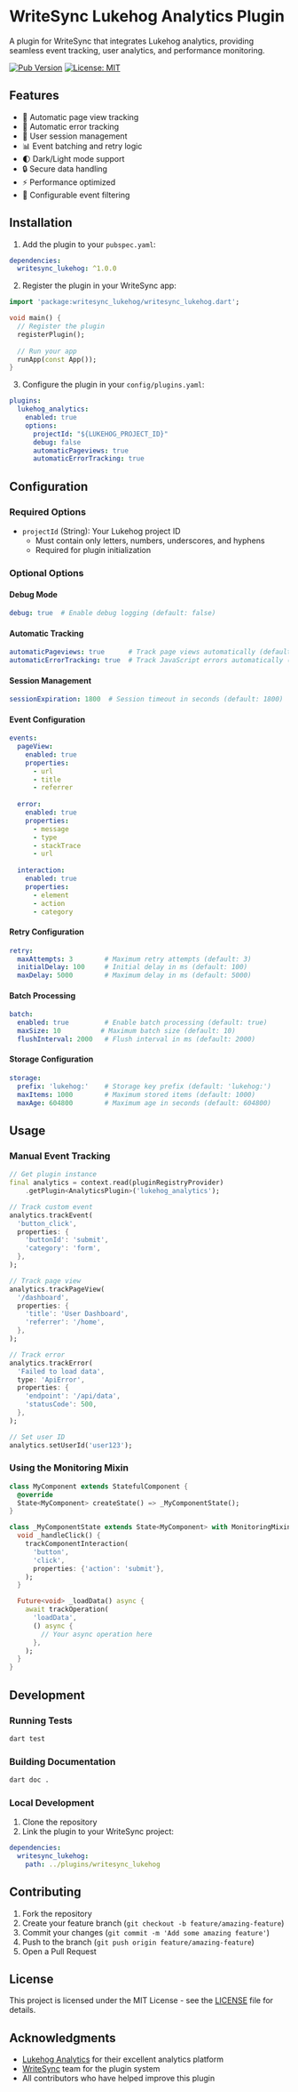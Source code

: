 # WriteSync Lukehog Analytics Plugin

A plugin for WriteSync that integrates Lukehog analytics, providing seamless event tracking, user analytics, and performance monitoring.

[![Pub Version](https://img.shields.io/pub/v/writesync_lukehog.svg)](https://pub.dev/packages/writesync_lukehog)
[![License: MIT](https://img.shields.io/badge/License-MIT-blue.svg)](LICENSE)

## Features

- 🔄 Automatic page view tracking
- 🐛 Automatic error tracking
- 👤 User session management
- 📊 Event batching and retry logic
- 🌓 Dark/Light mode support
- 🔒 Secure data handling
- ⚡ Performance optimized
- 🎯 Configurable event filtering

## Installation

1. Add the plugin to your `pubspec.yaml`:
```yaml
dependencies:
  writesync_lukehog: ^1.0.0
```

2. Register the plugin in your WriteSync app:
```dart
import 'package:writesync_lukehog/writesync_lukehog.dart';

void main() {
  // Register the plugin
  registerPlugin();
  
  // Run your app
  runApp(const App());
}
```

3. Configure the plugin in your `config/plugins.yaml`:
```yaml
plugins:
  lukehog_analytics:
    enabled: true
    options:
      projectId: "${LUKEHOG_PROJECT_ID}"
      debug: false
      automaticPageviews: true
      automaticErrorTracking: true
```

## Configuration

### Required Options

- `projectId` (String): Your Lukehog project ID
  - Must contain only letters, numbers, underscores, and hyphens
  - Required for plugin initialization

### Optional Options

#### Debug Mode
```yaml
debug: true  # Enable debug logging (default: false)
```

#### Automatic Tracking
```yaml
automaticPageviews: true      # Track page views automatically (default: true)
automaticErrorTracking: true  # Track JavaScript errors automatically (default: true)
```

#### Session Management
```yaml
sessionExpiration: 1800  # Session timeout in seconds (default: 1800)
```

#### Event Configuration
```yaml
events:
  pageView:
    enabled: true
    properties:
      - url
      - title
      - referrer
  
  error:
    enabled: true
    properties:
      - message
      - type
      - stackTrace
      - url
  
  interaction:
    enabled: true
    properties:
      - element
      - action
      - category
```

#### Retry Configuration
```yaml
retry:
  maxAttempts: 3        # Maximum retry attempts (default: 3)
  initialDelay: 100     # Initial delay in ms (default: 100)
  maxDelay: 5000        # Maximum delay in ms (default: 5000)
```

#### Batch Processing
```yaml
batch:
  enabled: true         # Enable batch processing (default: true)
  maxSize: 10          # Maximum batch size (default: 10)
  flushInterval: 2000   # Flush interval in ms (default: 2000)
```

#### Storage Configuration
```yaml
storage:
  prefix: 'lukehog:'    # Storage key prefix (default: 'lukehog:')
  maxItems: 1000        # Maximum stored items (default: 1000)
  maxAge: 604800        # Maximum age in seconds (default: 604800)
```

## Usage

### Manual Event Tracking

```dart
// Get plugin instance
final analytics = context.read(pluginRegistryProvider)
    .getPlugin<AnalyticsPlugin>('lukehog_analytics');

// Track custom event
analytics.trackEvent(
  'button_click',
  properties: {
    'buttonId': 'submit',
    'category': 'form',
  },
);

// Track page view
analytics.trackPageView(
  '/dashboard',
  properties: {
    'title': 'User Dashboard',
    'referrer': '/home',
  },
);

// Track error
analytics.trackError(
  'Failed to load data',
  type: 'ApiError',
  properties: {
    'endpoint': '/api/data',
    'statusCode': 500,
  },
);

// Set user ID
analytics.setUserId('user123');
```

### Using the Monitoring Mixin

```dart
class MyComponent extends StatefulComponent {
  @override
  State<MyComponent> createState() => _MyComponentState();
}

class _MyComponentState extends State<MyComponent> with MonitoringMixin {
  void _handleClick() {
    trackComponentInteraction(
      'button',
      'click',
      properties: {'action': 'submit'},
    );
  }

  Future<void> _loadData() async {
    await trackOperation(
      'loadData',
      () async {
        // Your async operation here
      },
    );
  }
}
```

## Development

### Running Tests
```bash
dart test
```

### Building Documentation
```bash
dart doc .
```

### Local Development
1. Clone the repository
2. Link the plugin to your WriteSync project:
```yaml
dependencies:
  writesync_lukehog:
    path: ../plugins/writesync_lukehog
```

## Contributing

1. Fork the repository
2. Create your feature branch (`git checkout -b feature/amazing-feature`)
3. Commit your changes (`git commit -m 'Add some amazing feature'`)
4. Push to the branch (`git push origin feature/amazing-feature`)
5. Open a Pull Request

## License

This project is licensed under the MIT License - see the [LICENSE](LICENSE) file for details.

## Acknowledgments

- [Lukehog Analytics](https://lukehog.com) for their excellent analytics platform
- [WriteSync](https://github.com/yourusername/writesync) team for the plugin system
- All contributors who have helped improve this plugin 